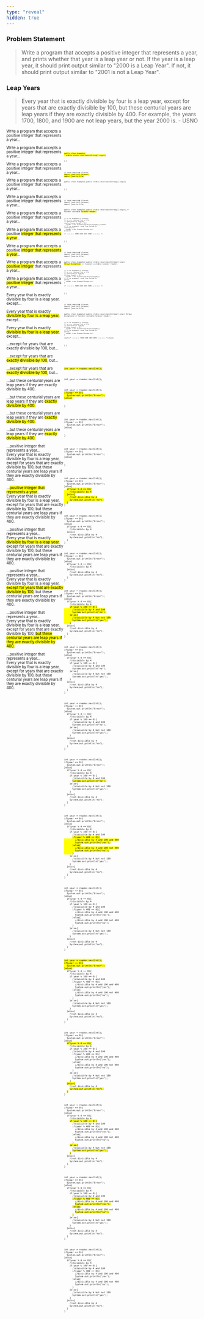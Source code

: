 ```yaml
---
type: "reveal"
hidden: true
---
```


<section>
  <h3>Problem Statement</h3>
  <blockquote class="stretch" style="text-align: left">Write a program that accepts a positive integer that represents a year, and prints whether that year is a leap year or not. If the year is a leap year, it should print output similar to "2000 is a Leap Year". If not, it should print output similar to "2001 is not a Leap Year".</blockquote>
</section>
<section>
  <h3>Leap Years</h3>
  <blockquote class="stretch" style="text-align: left">Every year that is exactly divisible by four is a leap year, except for years that are exactly divisible by 100, but these centurial years are leap years if they are exactly divisible by 400. For example, the years 1700, 1800, and 1900 are not leap years, but the year 2000 is. - USNO</blockquote>
</section>
<section>
  <div style="float: right; width: 70%">
    <pre class="stretch"><code class="java">
    </code></pre>
  </div>
  <div style="width: 30%">
  <p style="font-size: .7em">Write a program that accepts a positive integer that represents a year...</p>
  </div>
</section>
<section>
  <div style="float: right; width: 70%">
    <pre class="stretch" style="font-size: .37em"><code class="java"><mark>public class Example{
  public static void main(String[] args){

  }
}</mark></code></pre>
  </div>
  <div style="width: 30%">
  <p style="font-size: .7em">Write a program that accepts a positive integer that represents a year...</p>
  </div>
</section>
<section>
  <div style="float: right; width: 70%">
    <pre class="stretch" style="font-size: .37em"><code class="java">// Load required classes
<mark>import java.util.Scanner;
import java.io.File;</mark>

public class Example{
  public static void main(String[] args){

  }
}</code></pre>
  </div>
  <div style="width: 30%">
  <p style="font-size: .7em">Write a program that accepts a positive integer that represents a year...</p>
  </div>
</section>
<section>
  <div style="float: right; width: 70%">
    <pre class="stretch" style="font-size: .37em"><code class="java">// Load required classes
import java.util.Scanner;
import java.io.File;

public class Example{
  public static void main(String[] args){
    // Scanner variable
    <mark>Scanner reader;</mark>

    // If an argument is present,
    // we are reading from a file
    // specified in args[0]
    <mark>if(args.length > 0){
      reader = new Scanner(new File(args[0]));</mark>
    // If no argument, read from System.in
    <mark>}else{
      reader = new Scanner(System.in);
    }</mark>

    /* -=-=-=-=- MORE CODE GOES HERE -=-=-=-=- */
  }
}</code></pre>
  </div>
  <div style="width: 30%">
  <p style="font-size: .7em">Write a program that accepts a positive integer that represents a year...</p>
  </div>
</section>
<section>
  <div style="float: right; width: 70%">
    <pre class="stretch" style="font-size: .37em"><code class="java">// Load required classes
import java.util.Scanner;
import java.io.File;

public class Example{
  public static void main(String[] args) <mark>throws Exception</mark>{
    // Scanner variable
    Scanner reader;

    // If an argument is present,
    // we are reading from a file
    // specified in args[0]
    if(args.length > 0){
      reader = new Scanner(new File(args[0]));
    // If no argument, read from System.in
    }else{
      reader = new Scanner(System.in);
    }

    /* -=-=-=-=- MORE CODE GOES HERE -=-=-=-=- */
  }
}</code></pre>
  </div>
  <div style="width: 30%">
  <p style="font-size: .7em">Write a program that accepts a positive integer that represents a year...</p>
  </div>
</section>
<section>
  <div style="float: right; width: 70%">
    <pre class="stretch" style="font-size: .37em"><code class="java">// Load required classes
import java.util.Scanner;
import java.io.File;

public class Example{
  public static void main(String[] args) throws Exception{
    // Scanner variable
    Scanner reader;

    // If an argument is present,
    // we are reading from a file
    // specified in args[0]
    if(args.length > 0){
      reader = new Scanner(new File(args[0]));
    // If no argument, read from System.in
    }else{
      reader = new Scanner(System.in);
    }

    <mark>/* -=-=-=-=- MORE CODE GOES HERE -=-=-=-=- */</mark>
  }
}</code></pre>
  </div>
  <div style="width: 30%">
  <p style="font-size: .7em">Write a program that accepts a positive integer that represents a year...</p>
  </div>
</section>
<section>
  <div style="float: right; width: 70%">
    <pre class="stretch" style="font-size: .5em"><code class="java">
    </code></pre>
  </div>
  <div style="width: 30%">
  <p style="font-size: .7em">Write a program that accepts a positive <mark>integer that represents a year</mark>...</p>
  </div>
</section>
<section>
  <div style="float: right; width: 70%">
    <pre class="stretch" style="font-size: .5em"><code class="java"><mark>int year = reader.nextInt();</mark>
    </code></pre>
  </div>
  <div style="width: 30%">
  <p style="font-size: .7em">Write a program that accepts a positive <mark>integer that represents a year</mark>...</p>
  </div>
</section>
<section>
  <div style="float: right; width: 70%">
    <pre class="stretch" style="font-size: .5em"><code class="java">int year = reader.nextInt();
    </code></pre>
  </div>
  <div style="width: 30%">
  <p style="font-size: .7em">Write a program that accepts a <mark>positive integer</mark> that represents a year...</p>
  </div>
</section>
<section>
  <div style="float: right; width: 70%">
    <pre class="stretch" style="font-size: .5em"><code class="java">int year = reader.nextInt();
<mark>if(year <= 0){
  System.out.println("Error");
}else{

}</mark>
    </code></pre>
  </div>
  <div style="width: 30%">
  <p style="font-size: .7em">Write a program that accepts a <mark>positive integer</mark> that represents a year...</p>
  </div>
</section>
<section>
  <div style="float: right; width: 70%">
    <pre class="stretch" style="font-size: .5em"><code class="java">int year = reader.nextInt();
if(year <= 0){
  System.out.println("Error");
}else{

}
    </code></pre>
  </div>
  <div style="width: 30%">
  <p style="font-size: .7em">Every year that is exactly divisible by four is a leap year, except...</p>
  </div>
</section>
<section>
  <div style="float: right; width: 70%">
    <pre class="stretch" style="font-size: .5em"><code class="java">int year = reader.nextInt();
if(year <= 0){
  System.out.println("Error");
}else{

}
    </code></pre>
  </div>
  <div style="width: 30%">
  <p style="font-size: .7em">Every year that is exactly <mark>divisible by four is a leap year</mark>, except...</p>
  </div>
</section>
<section>
  <div style="float: right; width: 70%">
    <pre class="stretch" style="font-size: .5em"><code class="java">int year = reader.nextInt();
if(year <= 0){
  System.out.println("Error");
}else{
  <mark>if(year % 4 == 0){
    //divisible by 4
  }else{
    //not divisible by 4
    System.out.println("no");
  }</mark>
}
    </code></pre>
  </div>
  <div style="width: 30%">
  <p style="font-size: .7em">Every year that is exactly <mark>divisible by four is a leap year</mark>, except...</p>
  </div>
</section>
<section>
  <div style="float: right; width: 70%">
    <pre class="stretch" style="font-size: .5em"><code class="java">int year = reader.nextInt();
if(year <= 0){
  System.out.println("Error");
}else{
  if(year % 4 == 0){
    //divisible by 4
  }else{
    //not divisible by 4
    System.out.println("no");
  }
}
    </code></pre>
  </div>
  <div style="width: 30%">
  <p style="font-size: .7em">...except for years that are exactly divisible by 100, but...</p>
  </div>
</section>
<section>
  <div style="float: right; width: 70%">
    <pre class="stretch" style="font-size: .5em"><code class="java">int year = reader.nextInt();
if(year <= 0){
  System.out.println("Error");
}else{
  if(year % 4 == 0){
    //divisible by 4
  }else{
    //not divisible by 4
    System.out.println("no");
  }
}
    </code></pre>
  </div>
  <div style="width: 30%">
  <p style="font-size: .7em">...except for years that are <mark>exactly divisible by 100</mark>, but...</p>
  </div>
</section>
<section>
  <div style="float: right; width: 70%">
    <pre class="stretch" style="font-size: .5em"><code class="java">int year = reader.nextInt();
if(year <= 0){
  System.out.println("Error");
}else{
  if(year % 4 == 0){
    //divisible by 4
    <mark>if(year % 100 == 0){
      //divisible by 4 and 100
      System.out.println("no");
    }else{
      //divisible by 4 but not 100
      System.out.println("yes");
    }</mark>
  }else{
    //not divisible by 4
    System.out.println("no");
  }
}
    </code></pre>
  </div>
  <div style="width: 30%">
  <p style="font-size: .7em">...except for years that are <mark>exactly divisible by 100</mark>, but...</p>
  </div>
</section>
<section>
  <div style="float: right; width: 70%">
    <pre class="stretch" style="font-size: .5em"><code class="java">int year = reader.nextInt();
if(year <= 0){
  System.out.println("Error");
}else{
  if(year % 4 == 0){
    //divisible by 4
    if(year % 100 == 0){
      //divisible by 4 and 100
      System.out.println("no");
    }else{
      //divisible by 4 but not 100
      System.out.println("yes");
    }
  }else{
    //not divisible by 4
    System.out.println("no");
  }
}
    </code></pre>
  </div>
  <div style="width: 30%">
  <p style="font-size: .7em">...but these centurial years are leap years if they are exactly divisible by 400.</p>
  </div>
</section>
<section>
  <div style="float: right; width: 70%">
    <pre class="stretch" style="font-size: .5em"><code class="java">int year = reader.nextInt();
if(year <= 0){
  System.out.println("Error");
}else{
  if(year % 4 == 0){
    //divisible by 4
    if(year % 100 == 0){
      //divisible by 4 and 100
      System.out.println("no");
    }else{
      //divisible by 4 but not 100
      System.out.println("yes");
    }
  }else{
    //not divisible by 4
    System.out.println("no");
  }
}
    </code></pre>
  </div>
  <div style="width: 30%">
  <p style="font-size: .7em">...but these centurial years are leap years if they are <mark>exactly divisible by 400.</mark></p>
  </div>
</section>
<section>
  <div style="float: right; width: 70%">
    <pre class="stretch" style="font-size: .5em"><code class="java">int year = reader.nextInt();
if(year <= 0){
  System.out.println("Error");
}else{
  if(year % 4 == 0){
    //divisible by 4
    if(year % 100 == 0){
      //divisible by 4 and 100
      <mark>System.out.println("no");</mark>
    }else{
      //divisible by 4 but not 100
      System.out.println("yes");
    }
  }else{
    //not divisible by 4
    System.out.println("no");
  }
}
    </code></pre>
  </div>
  <div style="width: 30%">
  <p style="font-size: .7em">...but these centurial years are leap years if they are <mark>exactly divisible by 400.</mark></p>
  </div>
</section>
<section>
  <div style="float: right; width: 70%">
    <pre class="stretch" style="font-size: .5em"><code class="java">int year = reader.nextInt();
if(year <= 0){
  System.out.println("Error");
}else{
  if(year % 4 == 0){
    //divisible by 4
    if(year % 100 == 0){
      //divisible by 4 and 100
      <mark>if(year % 400 == 0){
        //divisible by 4 and 100 and 400
        System.out.println("yes");
      }else{
        //divisible by 4 and 100 not 400
        System.out.println("no");
      }</mark>
    }else{
      //divisible by 4 but not 100
      System.out.println("yes");
    }
  }else{
    //not divisible by 4
    System.out.println("no");
  }
}
    </code></pre>
  </div>
  <div style="width: 30%">
  <p style="font-size: .7em">...but these centurial years are leap years if they are <mark>exactly divisible by 400.</mark></p>
  </div>
</section>
<section>
  <div style="float: right; width: 70%">
    <pre class="stretch" style="font-size: .5em"><code class="java">int year = reader.nextInt();
if(year <= 0){
  System.out.println("Error");
}else{
  if(year % 4 == 0){
    //divisible by 4
    if(year % 100 == 0){
      //divisible by 4 and 100
      if(year % 400 == 0){
        //divisible by 4 and 100 and 400
        System.out.println("yes");
      }else{
        //divisible by 4 and 100 not 400
        System.out.println("no");
      }
    }else{
      //divisible by 4 but not 100
      System.out.println("yes");
    }
  }else{
    //not divisible by 4
    System.out.println("no");
  }
}
    </code></pre>
  </div>
  <div style="width: 30%">
  <p style="font-size: .7em">...positive integer that represents a year...<br>Every year that is exactly divisible by four is a leap year, except for years that are exactly divisible by 100, but these centurial years are leap years if they are exactly divisible by 400.</p>
  </div>
</section>
<section>
  <div style="float: right; width: 70%">
    <pre class="stretch" style="font-size: .5em"><code class="java"><mark>int year = reader.nextInt();
if(year <= 0){
  System.out.println("Error");
}else{</mark>
  if(year % 4 == 0){
    //divisible by 4
    if(year % 100 == 0){
      //divisible by 4 and 100
      if(year % 400 == 0){
        //divisible by 4 and 100 and 400
        System.out.println("yes");
      }else{
        //divisible by 4 and 100 not 400
        System.out.println("no");
      }
    }else{
      //divisible by 4 but not 100
      System.out.println("yes");
    }
  }else{
    //not divisible by 4
    System.out.println("no");
  }
}
    </code></pre>
  </div>
  <div style="width: 30%">
  <p style="font-size: .7em">...<mark>positive integer that represents a year</mark>...<br>Every year that is exactly divisible by four is a leap year, except for years that are exactly divisible by 100, but these centurial years are leap years if they are exactly divisible by 400.</p>
  </div>
</section>
<section>
  <div style="float: right; width: 70%">
    <pre class="stretch" style="font-size: .5em"><code class="java">int year = reader.nextInt();
if(year <= 0){
  System.out.println("Error");
}else{
  <mark>if(year % 4 == 0){</mark>
    //divisible by 4
    if(year % 100 == 0){
      //divisible by 4 and 100
      if(year % 400 == 0){
        //divisible by 4 and 100 and 400
        System.out.println("yes");
      }else{
        //divisible by 4 and 100 not 400
        System.out.println("no");
      }
    }else{
      //divisible by 4 but not 100
      System.out.println("yes");
    }
  <mark>}else{</mark>
    //not divisible by 4
    <mark>System.out.println("no");</mark>
  <mark>}</mark>
}
    </code></pre>
  </div>
  <div style="width: 30%">
  <p style="font-size: .7em">...positive integer that represents a year...<br>Every year that is exactly <mark>divisible by four is a leap year</mark>, except for years that are exactly divisible by 100, but these centurial years are leap years if they are exactly divisible by 400.</p>
  </div>
</section>
<section>
  <div style="float: right; width: 70%">
    <pre class="stretch" style="font-size: .5em"><code class="java">int year = reader.nextInt();
if(year <= 0){
  System.out.println("Error");
}else{
  if(year % 4 == 0){
    //divisible by 4
    <mark>if(year % 100 == 0){</mark>
      //divisible by 4 and 100
      if(year % 400 == 0){
        //divisible by 4 and 100 and 400
        System.out.println("yes");
      }else{
        //divisible by 4 and 100 not 400
        System.out.println("no");
      }
    <mark>}else{</mark>
      //divisible by 4 but not 100
      <mark>System.out.println("yes");</mark>
    <mark>}</mark>
  }else{
    //not divisible by 4
    System.out.println("no");
  }
}
    </code></pre>
  </div>
  <div style="width: 30%">
  <p style="font-size: .7em">...positive integer that represents a year...<br>Every year that is exactly divisible by four is a leap year, <mark>except for years that are exactly divisible by 100</mark>, but these centurial years are leap years if they are exactly divisible by 400.</p>
  </div>
</section>
<section>
  <div style="float: right; width: 70%">
    <pre class="stretch" style="font-size: .5em"><code class="java">int year = reader.nextInt();
if(year <= 0){
  System.out.println("Error");
}else{
  if(year % 4 == 0){
    //divisible by 4
    if(year % 100 == 0){
      //divisible by 4 and 100
      <mark>if(year % 400 == 0){</mark>
        //divisible by 4 and 100 and 400
        <mark>System.out.println("yes");</mark>
      <mark>}else{</mark>
        //divisible by 4 and 100 not 400
        <mark>System.out.println("no");</mark>
      <mark>}</mark>
    }else{
      //divisible by 4 but not 100
      System.out.println("yes");
    }
  }else{
    //not divisible by 4
    System.out.println("no");
  }
}
    </code></pre>
  </div>
  <div style="width: 30%">
  <p style="font-size: .7em">...positive integer that represents a year...<br>Every year that is exactly divisible by four is a leap year, except for years that are exactly divisible by 100, <mark>but these centurial years are leap years if they are exactly divisible by 400.</mark></p>
  </div>
</section>
<section>
  <div style="float: right; width: 70%">
    <pre class="stretch" style="font-size: .5em"><code class="java">int year = reader.nextInt();
if(year <= 0){
  System.out.println("Error");
}else{
  if(year % 4 == 0){
    //divisible by 4
    if(year % 100 == 0){
      //divisible by 4 and 100
      if(year % 400 == 0){
        //divisible by 4 and 100 and 400
        System.out.println("yes");
      }else{
        //divisible by 4 and 100 not 400
        System.out.println("no");
      }
    }else{
      //divisible by 4 but not 100
      System.out.println("yes");
    }
  }else{
    //not divisible by 4
    System.out.println("no");
  }
}
    </code></pre>
  </div>
  <div style="width: 30%">
  <p style="font-size: .7em">...positive integer that represents a year...<br>Every year that is exactly divisible by four is a leap year, except for years that are exactly divisible by 100, but these centurial years are leap years if they are exactly divisible by 400.</p>
  </div>
</section>
